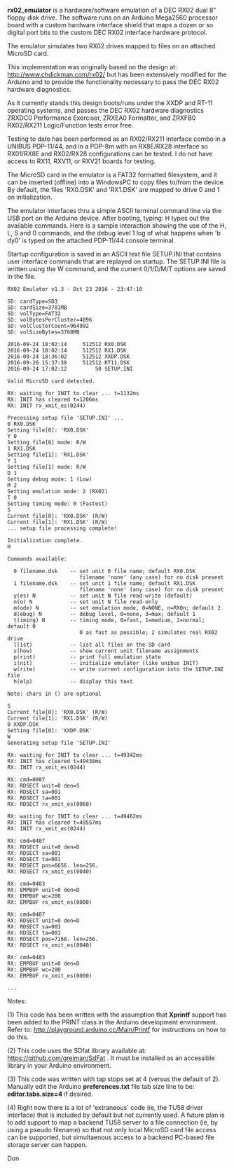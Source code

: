 <B>rx02_emulator</B> is a hardware/software emulation of a DEC RX02 dual 8" floppy disk drive. The software runs on an Arduino Mega2560 processor board with a custom hardware interface shield that maps a dozen or so digital port bits to the custom DEC RX02 interface hardware protocol.

The emulator simulates two RX02 drives mapped to files on an attached MicroSD card.

This implementation was originally based on the design at:  http://www.chdickman.com/rx02/ but has been extensively modified for the Arduino and to provide the functionality necessary to pass the DEC RX02 hardware diagnostics.

As it currently stands this design boots/runs under the XXDP and RT-11 operating systems, and passes the DEC RX02 hardware diagnostics ZRXDC0 Performance Exerciser, ZRXEA0 Formatter, and ZRXFB0 RX02/RX211 Logic/Function tests error free.

Testing to date has been performed as an RX02/RX211 interface combo in a UNIBUS PDP-11/44, and in a PDP-8m with an RX8E/RX28 interface so RX01/RX8E and RX02/RX28 configurations can be tested. I do not have access to RX11, RXV11, or RXV21 boards for testing.

The MicroSD card in the emulator is a FAT32 formatted filesystem, and it can be inserted (offline) into a WindowsPC to copy files to/from the device. By default, the files 'RX0.DSK' and 'RX1.DSK' are mapped to drive 0 and 1 on initialization.

The emulator interfaces thru a simple ASCII terminal command line via the USB port on the Arduino device. After booting, typing:  H<cr>  types out the available commands. Here is a sample interaction showing the use of the H, L, S and 0 commands, and the debug level 1 log of what happens when 'b dy0' is typed on the attached PDP-11/44 console terminal.

Startup configuration is saved in an ASCII text file SETUP.INI that contains user interface commands that are replayed on startup. The SETUP.INI file is written using the W command, and the current 0/1/D/M/T options are saved in the file.

```
RX02 Emulator v1.3 - Oct 23 2016 - 23:47:10

SD: cardType=SD3
SD: cardSize=3781MB
SD: volType=FAT32
SD: volBytesPerCluster=4096
SD: volClusterCount=964992
SD: volSizeBytes=3768MB

2016-09-24 18:02:14     512512 RX0.DSK
2016-09-24 18:02:14     512512 RX1.DSK
2016-09-24 18:36:02     512512 XXDP.DSK
2016-09-26 15:37:38     512512 RT11.DSK
2016-09-24 17:02:12         50 SETUP.INI

Valid MicroSD card detected.

RX: waiting for INIT to clear ... t=1132ms
RX: INIT has cleared t=1206ms
RX: INIT rx_xmit_es(0244)

Processing setup file 'SETUP.INI' ...
0 RX0.DSK
Setting file[0]: 'RX0.DSK'
Y 0
Setting file[0] mode: R/W
1 RX1.DSK
Setting file[1]: 'RX1.DSK'
Y 1
Setting file[1] mode: R/W
D 1
Setting debug mode: 1 (Low)
M 2
Setting emulation mode: 2 (RX02)
T 0
Setting timing mode: 0 (Fastest)
S
Current file[0]: 'RX0.DSK' (R/W)
Current file[1]: 'RX1.DSK' (R/W)
... setup file processing complete!

Initialization complete.
H

Commands available:

  0 filename.dsk    -- set unit 0 file name; default RX0.DSK
                       filename 'none' (any case) for no disk present
  1 filename.dsk    -- set unit 1 file name; default RX1.DSK
                       filename 'none' (any case) for no disk present
  y(es) N           -- set unit N file read-write (default)
  n(o) N            -- set unit N file read-only
  m(ode) N          -- set emulation mode, 0=NONE, n=RX0n; default 2
  d(ebug) N         -- debug level, 0=none, 3=max; default 1
  t(iming) N        -- timing mode, 0=fast, 1=medium, 2=normal; default 0
                       0 as fast as possible; 2 simulates real RX02 drive
  l(ist)            -- list all files on the SD card
  s(how)            -- show current unit filename assignments
  p(rint)           -- print full emulation state
  i(nit)            -- initialize emulator (like unibus INIT)
  w(rite)           -- write current configuration into the SETUP.INI file
  h(elp)            -- display this text

Note: chars in () are optional

S
Current file[0]: 'RX0.DSK' (R/W)
Current file[1]: 'RX1.DSK' (R/W)
0 XXDP.DSK
Setting file[0]: 'XXDP.DSK'
W
Generating setup file 'SETUP.INI'

RX: waiting for INIT to clear ... t=49342ms
RX: INIT has cleared t=49438ms
RX: INIT rx_xmit_es(0244)

RX: cmd=0007
RX: RDSECT unit=0 den=S
RX: RDSECT sa=001
RX: RDSECT ta=001
RX: RDSECT rx_xmit_es(0060)

RX: waiting for INIT to clear ... t=49462ms
RX: INIT has cleared t=49557ms
RX: INIT rx_xmit_es(0244)

RX: cmd=0407
RX: RDSECT unit=0 den=D
RX: RDSECT sa=001
RX: RDSECT ta=001
RX: RDSECT pos=6656. len=256.
RX: RDSECT rx_xmit_es(0040)

RX: cmd=0403
RX: EMPBUF unit=0 den=D
RX: EMPBUF wc=200
RX: EMPBUF rx_xmit_es(0000)

RX: cmd=0407
RX: RDSECT unit=0 den=D
RX: RDSECT sa=003
RX: RDSECT ta=001
RX: RDSECT pos=7168. len=256.
RX: RDSECT rx_xmit_es(0040)

RX: cmd=0403
RX: EMPBUF unit=0 den=D
RX: EMPBUF wc=200
RX: EMPBUF rx_xmit_es(0000)

...
```

Notes:

(1) This code has been written with the assumption that <B>Xprintf</B> support has been added to the PRINT class in the Arduino development environment.
Refer to:  http://playground.arduino.cc/Main/Printf  for instructions on how to do this.

(2) This code uses the SDfat library available at:  https://github.com/greiman/SdFat . It must be installed as an accessible library in your Arduino environment.

(3) This code was written with tap stops set at 4 (versus the default of 2). Manually edit the Arduino <B>preferences.txt</B> file tab size line to be: <B>editor.tabs.size=4</B> if desired.

(4) Right now there is a lot of 'extraneous' code (ie, the TU58 driver interface) that is included by default but not currently used. A future plan is to add support to map a backend TU58 server to a file connection (ie, by using a pseudo filename) so that not only local MicroSD card file access can be supported, but simultaenous access to a backend PC-based file storage server can happen.

Don
